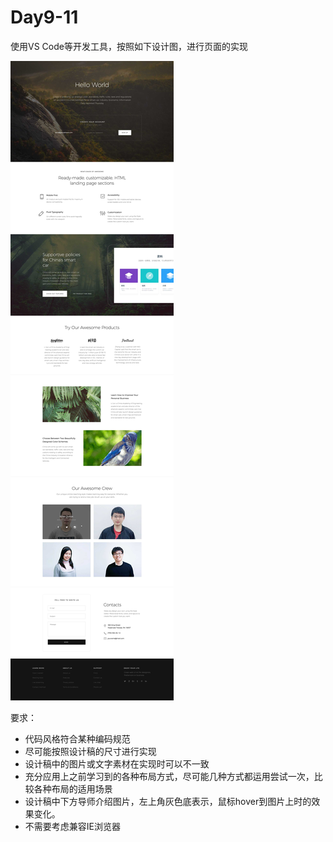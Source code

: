 # Day9-11
<p>使用VS Code等开发工具，按照如下设计图，进行页面的实现</p>
<img src="day9.jpg" alt="Day9">
<p>要求：</p>
<ul>
<li>代码风格符合某种编码规范</li>
<li>尽可能按照设计稿的尺寸进行实现</li>
<li>设计稿中的图片或文字素材在实现时可以不一致</li>
<li>充分应用上之前学习到的各种布局方式，尽可能几种方式都运用尝试一次，比较各种布局的适用场景</li>
<li>设计稿中下方导师介绍图片，左上角灰色底表示，鼠标hover到图片上时的效果变化。</li>
<li>不需要考虑兼容IE浏览器</li>
